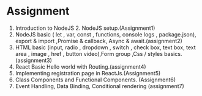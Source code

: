# Assignment
1. Introduction to NodeJS 2. NodeJS setup.(Assignment1)
2. NodeJS basic ( let , var, const , functions, console logs , package.json), export & import ,Promise & callback, Async & await.(assignment2)
3. HTML basic (input, radio , dropdown , switch , check box, text box, text area , image , href , button video),Form group ,Css / styles basics.(assignment3)
4. React Basic Hello world with Routing.(assignment4)
5. Implementing registration page in ReactJs.(Assignment5)
6. Class Components and Functional Components. (Assignment6)
7. Event Handling, Data Binding, Conditional rendering (assignment7)

